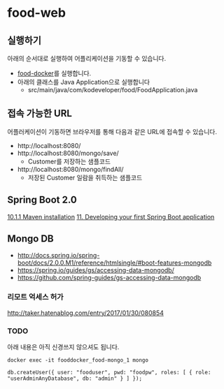 # food-web
## 실행하기
아래의 순서대로 실행하여 어플리케이션을 기동할 수 있습니다.

- [food-docker](https://github.com/kodevops/food-docker/)를 실행합니다.
- 아래의 클래스를 Java Application으로 실행합니다
  - src/main/java/com/kodeveloper/food/FoodApplication.java

## 접속 가능한 URL
어플러케이션이 기동하면 브라우저를 통해 다음과 같은 URL에 접속할 수 있습니다.

- http://localhost:8080/ 
- http://localhost:8080/mongo/save/
  - Customer를 저장하는 샘플코드    
- http://localhost:8080/mongo/findAll/
  - 저장된 Customer 일람을 취득하는 샘플코드

## Spring Boot 2.0
[10.1.1 Maven installation](http://docs.spring.io/spring-boot/docs/2.0.0.M1/reference/htmlsingle/#getting-started-maven-installation)
[11. Developing your first Spring Boot application](http://docs.spring.io/spring-boot/docs/2.0.0.M1/reference/htmlsingle/#getting-started-first-application)

## Mongo DB
- http://docs.spring.io/spring-boot/docs/2.0.0.M1/reference/htmlsingle/#boot-features-mongodb
- https://spring.io/guides/gs/accessing-data-mongodb/
- https://github.com/spring-guides/gs-accessing-data-mongodb

### 리모트 억세스 허가
http://taker.hatenablog.com/entry/2017/01/30/080854

### TODO
아래 내용은 아직 신경쓰지 않으셔도 됩니다.
```
docker exec -it fooddocker_food-mongo_1 mongo
```

```
db.createUser({ user: "fooduser", pwd: "foodpw", roles: [ { role: "userAdminAnyDatabase", db: "admin" } ] });
```
